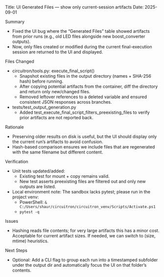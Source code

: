 Title: UI Generated Files — show only current-session artifacts
Date: 2025-09-01

Summary
- Fixed the UI bug where the “Generated Files” table showed artifacts from prior runs (e.g., old LED files alongside new boost_converter outputs).
- Now, only files created or modified during the current final-execution session are returned to the UI and displayed.

Files Changed
- circuitron/tools.py: execute_final_script()
  - Snapshot existing files in the output directory (names + SHA-256 hash) before running.
  - After copying potential artifacts from the container, diff the directory and return only new/changed files.
  - Removed leftover references to a deleted variable and ensured consistent JSON responses across branches.
- tests/test_output_generation.py
  - Added test_execute_final_script_filters_preexisting_files to verify prior artifacts are not reported back.

Rationale
- Preserving older results on disk is useful, but the UI should display only the current run’s artifacts to avoid confusion.
- Hash-based comparison ensures we include files that are regenerated with the same filename but different content.

Verification
- Unit tests updated/added:
  - Existing test for mount + copy remains valid.
  - New test asserts preexisting files are filtered out and only new outputs are listed.
- Local environment note: The sandbox lacks pytest; please run in the project venv:
  - PowerShell: `& C:/Users/shaur/circuitron/circuitron_venv/Scripts/Activate.ps1`
  - `pytest -q`

Issues
- Hashing reads file contents; for very large artifacts this has a minor cost. Acceptable for current artifact sizes. If needed, we can switch to (size, mtime) heuristics.

Next Steps
- Optional: Add a CLI flag to group each run into a timestamped subfolder under the output dir and automatically focus the UI on that folder’s contents.

